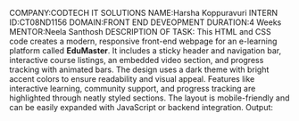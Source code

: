 COMPANY:CODTECH IT SOLUTIONS
NAME:Harsha Koppuravuri
INTERN ID:CT08ND1156
DOMAIN:FRONT END DEVEOPMENT
DURATION:4 Weeks
MENTOR:Neela Santhosh
DESCRIPTION OF TASK:
                This HTML and CSS code creates a modern, responsive front-end webpage for an e-learning platform called **EduMaster**. It includes a sticky header and navigation bar, interactive course listings, an embedded video section, and progress tracking with animated bars. The design uses a dark theme with bright accent colors to ensure readability and visual appeal. Features like interactive learning, community support, and progress tracking are highlighted through neatly styled sections. The layout is mobile-friendly and can be easily expanded with JavaScript or backend integration.
Output:
